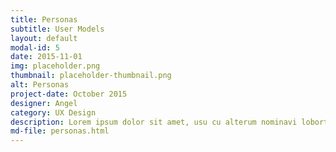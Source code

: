 ```yaml
---
title: Personas
subtitle: User Models
layout: default
modal-id: 5
date: 2015-11-01
img: placeholder.png
thumbnail: placeholder-thumbnail.png
alt: Personas
project-date: October 2015
designer: Angel
category: UX Design
description: Lorem ipsum dolor sit amet, usu cu alterum nominavi lobortis. At duo novum diceret. Tantas apeirian vix et, usu sanctus postulant inciderint ut, populo diceret necessitatibus in vim. Cu eum dicam feugiat noluisse.
md-file: personas.html
---
```

